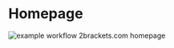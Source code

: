 # Homepage
![example workflow](https://github.com/github/docs/actions/workflows/pages-build-deploymen.yml/badge.svg)
2brackets.com homepage 
